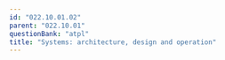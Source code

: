 ```yaml
---
id: "022.10.01.02"
parent: "022.10.01"
questionBank: "atpl"
title: "Systems: architecture, design and operation"
---
```

